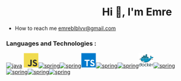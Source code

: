 # &nbsp;     &nbsp;&nbsp;&nbsp;&nbsp;&nbsp;&nbsp;&nbsp;&nbsp;&nbsp;&nbsp;&nbsp;&nbsp;&nbsp;&nbsp;&nbsp;&nbsp;&nbsp;&nbsp;&nbsp;&nbsp;&nbsp;&nbsp;&nbsp;&nbsp;&nbsp;&nbsp;&nbsp;&nbsp;&nbsp;&nbsp;&nbsp;&nbsp;&nbsp;&nbsp;&nbsp;&nbsp;&nbsp;Hi 👋, I'm Emre 
- How to reach me  [emreblblvv@gmail.com](emreblblvv@gmail.com) 
 
	
### Languages and Technologies :
																																																																
[<img src='https://icon-library.com/images/icon-java/icon-java-6.jpg' alt='java' height='40'>](https://www.java.com/tr/)          [<img src='https://raw.githubusercontent.com/devicons/devicon/master/icons/javascript/javascript-original.svg' alt='javascript' height='40'>](https://www.javascript.com/)[<img src='https://seeklogo.com/images/C/c-sharp-c-logo-02F17714BA-seeklogo.com.png' alt='spring' height='40'>](https://cdn.iconscout.com/icon/free/png-256/java-60-1174953.png)[<img src='https://res.cloudinary.com/startup-grind/image/upload/c_fill,dpr_2.0,f_auto,g_center,h_1080,q_100,w_1080/v1/gcs/platform-data-goog/events/1_dwa1SCG85BAzQttURVUvrA_0dTV3Sz.png' alt='spring' height='40'>](https://cdn.iconscout.com/icon/free/png-256/java-60-1174953.png)[<img src='https://raw.githubusercontent.com/devicons/devicon/master/icons/typescript/typescript-original.svg' alt='spring' height='40'>](https://cdn.iconscout.com/icon/free/png-256/java-60-1174953.png)[<img src='https://cdn3.iconfinder.com/data/icons/logos-and-brands-adobe/512/267_Python-512.png' alt='spring' height='40'>](https://cdn.iconscout.com/icon/free/png-256/java-60-1174953.png)[<img src='https://cdn.freebiesupply.com/logos/thumbs/2x/kotlin-1-logo.png' alt='spring' height='40'>](https://cdn.iconscout.com/icon/free/png-256/java-60-1174953.png)[<img src='https://raw.githubusercontent.com/devicons/devicon/master/icons/docker/docker-original-wordmark.svg' alt='spring' height='40'>](https://cdn.iconscout.com/icon/free/png-256/java-60-1174953.png)[<img src='https://www.triaxiomsecurity.com/wp-content/uploads/2018/08/2000px-AWS_Simple_Icons_AWS_Cloud.svg.png' alt='spring' height='50'>](https://cdn.iconscout.com/icon/free/png-256/java-60-1174953.png)[<img src='https://seeklogo.com/images/M/mysql-logo-B4943FE6DD-seeklogo.com.png' alt='spring' height='40'>](https://cdn.iconscout.com/icon/free/png-256/java-60-1174953.png)[<img src='https://www.svgrepo.com/show/303229/microsoft-sql-server-logo.svg' alt='spring' height='40'>](https://cdn.iconscout.com/icon/free/png-256/java-60-1174953.png)[<img src='https://camo.githubusercontent.com/fbfcb9e3dc648adc93bef37c718db16c52f617ad055a26de6dc3c21865c3321d/68747470733a2f2f7777772e766563746f726c6f676f2e7a6f6e652f6c6f676f732f6769742d73636d2f6769742d73636d2d69636f6e2e737667' alt='spring' height='40'>](https://cdn.iconscout.com/icon/free/png-256/java-60-1174953.png)
 
 

